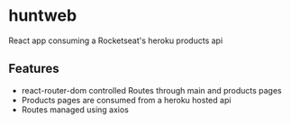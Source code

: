 # huntweb
React app consuming a Rocketseat's heroku products api

## Features

- react-router-dom controlled Routes through main and products pages
- Products pages are consumed from a heroku hosted api
- Routes managed using axios

